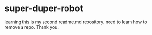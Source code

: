 # super-duper-robot
learning
this is my second readme.md repository.
need to learn how to remove a repo.
Thank you.
